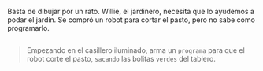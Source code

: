 <gs-toolbox toolbox-url="https://raw.githubusercontent.com/MumukiProject/mumuki-guia-gobstones-practica-primeros-programas-kids/master/assets/toolbox_1553281025747.xml"></gs-toolbox>

Basta de dibujar por un rato. Willie, el jardinero, necesita que lo ayudemos a podar el jardín. Se compró un robot para cortar el pasto, pero no sabe cómo programarlo. 

<div align="center">
<img src="https://cloud.githubusercontent.com/assets/1585835/13659284/ada8fe9c-e65e-11e5-876f-a241b1c488ca.png" alt="" width="auto" height="auto">
</div>

> Empezando en el casillero iluminado, arma un `programa` para que el robot corte el pasto, `sacando` las bolitas `verdes` del tablero.